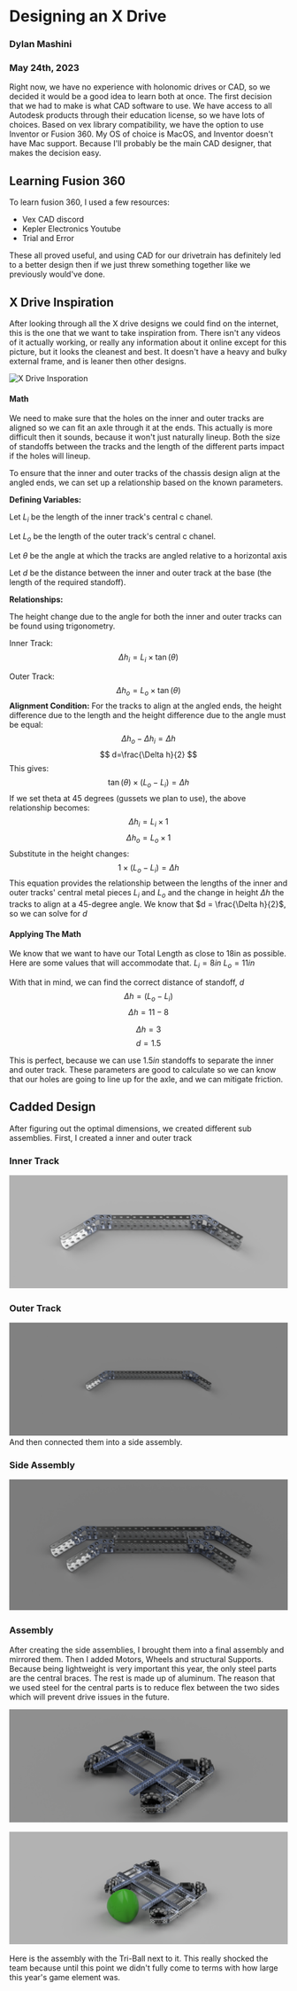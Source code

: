 # Designing an X Drive
### Dylan Mashini
### May 24th, 2023

Right now, we have no experience with holonomic drives or CAD, so we decided it would be a good idea to learn both at once. The first decision that we had to make is what CAD software to use. We have access to all Autodesk products through their education license, so we have lots of choices. Based on vex library compatibility, we have the option to use Inventor or Fusion 360. My OS of choice is MacOS, and Inventor doesn't have Mac support. Because I'll probably be the main CAD designer, that makes the decision easy. 

## Learning Fusion 360

To learn fusion 360, I used a few resources:

- Vex CAD discord
- Kepler Electronics Youtube
- Trial and Error

These all proved useful, and using CAD for our drivetrain has definitely led to a better design then if we just threw something together like we previously would've done. 

## X Drive Inspiration
After looking through all the X drive designs we could find on the internet, this is the one that we want to take inspiration from. There isn't any videos of it actually working, or really any information about it online except for this picture, but it looks the cleanest and best. It doesn't have a heavy and bulky external frame, and is leaner then other designs. 

![X Drive Insporation](images/XDriveDesignInspo.png)


#### Math

We need to make sure that the holes on the inner and outer tracks are aligned so we can fit an axle through it at the ends. This actually is more difficult then it sounds, because it won't just naturally lineup. Both the size of standoffs between the tracks and the length of the different parts impact if the holes will lineup. 

To ensure that the inner and outer tracks of the chassis design align at the angled ends, we can set up a relationship based on the known parameters.  

**Defining Variables:**

Let $L_i$ be the length of the inner track's central c chanel. 

Let $L_o$ be the length of the outer track's central c chanel.

Let $\theta$  be the angle at which the tracks are angled relative to a horizontal axis

Let $d$  be the distance between the inner and outer track at the base (the length of the required standoff). 

**Relationships:**

The height change due to the angle for both the inner and outer tracks can be found using trigonometry.  

Inner Track:$$ \Delta h_i = L_i \times \tan(\theta) $$

Outer Track: $$ \Delta h_o = L_o \times \tan(\theta) $$
**Alignment Condition:**
For the tracks to align at the angled ends, the height difference due to the length and the height difference due to the angle must be equal:  $$ \Delta h_o - \Delta h_i = \Delta h $$ $$
d=\frac{\Delta h}{2}
$$
This gives:  $$ \tan(\theta) \times (L_o - L_i) = \Delta h $$  If we set theta at 45 degrees (gussets we plan to use), the above relationship becomes:  $$ \Delta h_i = L_i \times 1 $$ $$ \Delta h_o = L_o \times 1 $$  Substitute in the height changes:  $$ 1 \times (L_o - L_i) = \Delta h $$ This equation provides the relationship between the lengths of the inner and outer tracks' central metal pieces $L_i$ and $L_o$ and the change in height $\Delta h$ the tracks to align at a 45-degree angle.  We know that $d = \frac{\Delta h}{2}$, so we can solve for $d$

#### Applying The Math
We know that we want to have our Total Length as close to 18in as possible. Here are some values that will accommodate that. 
$L_i=8 in$
$L_o=11in$

With that in mind, we can find the correct distance of standoff, $d$
$$
 \Delta h = (L_o - L_i)
 $$
 $$
 \Delta h = 11 - 8
$$

$$
 \Delta h = 3
$$
$$
d=1.5
$$

This is perfect, because we can use $1.5in$ standoffs to separate the inner and outer track. These parameters are good to calculate so we can know that our holes are going to line up for the axle, and we can mitigate friction. 

## Cadded Design
After figuring out the optimal dimensions, we created different sub assemblies. First, I created a inner and outer track

### Inner Track

![Small Bar](images/XDriveSmallBar.jpeg)

### Outer Track

![](images/XDriveLargeBar.jpeg)
And then connected them into a side assembly. 

### Side Assembly

![](images/XDriveSideAssemblyIsometric.jpeg)

### Assembly
After creating the side assemblies, I brought them into a final assembly and mirrored them. Then I added Motors, Wheels and structural Supports. Because being lightweight is very important this year, the only steel parts are the central braces. The rest is made up of aluminum. The reason that we used steel for the central parts is to reduce flex between the two sides which will prevent drive issues in the future.  

![Assembled Drivetrain](images/XDriveAssembly.jpeg)

![](images/XDriveAssemblyBall.jpeg)

Here is the assembly with the Tri-Ball next to it. This really shocked the team because until this point we didn't fully come to terms with how large this year's game element was. 





